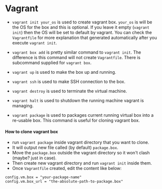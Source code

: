 # Vagrant

- `vagrant init your_os` is used to create vagrant box. `your_os` is will be the OS for the box and this is optional.
If you leave it empty (`vagrant init`) then the OS will be set to default by vagrant. You can check the `Vagrantfile`
for more explanation that generated automatically after you execute `vagrant init`.

- `vagrant box add` is pretty similar command to `vagrant init`. The difference is this command will not create `Vagrantfile`. There is subcommand supplied for `vagrant box`.
- `vagrant up` is used to make the box up and running.
- `vagrant ssh` is used to make SSH connection to the box.
- `vagrant destroy` is used to terminate the virtual machine.
- `vagrant halt` is used to shutdown the running machine vagrant is managing.
- `vagrant package` is used to packages current running virtual box into a re-usable box. This command is useful for cloning vagrant box.

#### How to clone vagrant box

- run `vagrant package` inside vagrant directory that you want to clone.
- It will output new file called (by default) `package.box`.
- Move the `package.box` outside the vagrant directory so it won't clash (maybe? just in case).
- Then create new vagrant directory and run `vagrant init` inside them.
- Once `Vagrantfile` created, edit the content like below:
```
config.vm.box = "your-package-name"
config.vm.box_url = "the-absolute-path-to-package.box"
```


